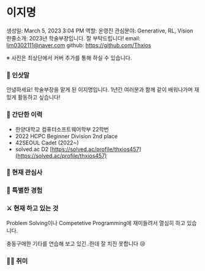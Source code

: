# 이지명

생성일: March 5, 2023 3:04 PM
역할: 운영진
관심분야: Generative, RL, Vision
한줄소개: 2023년 학술부장입니다. 잘 부탁드립니다!
email: ljm0302111@naver.com
github: https://github.com/Thxios

※ 사진은 최상단에서 커버 추가를 통해 하실 수 있습니다.

### 👋 인삿말

안녕하세요! 학술부장을 맡게 된 이지명입니다. 1년간 여러분과 함께 같이 배워나가며 재밌게 활동하고 싶습니다!

### 📜 간단한 이력

- 한양대학교 컴퓨터소프트웨어학부 22학번
- 2022 HCPC Beginner Division 2nd place
- 42SEOUL Cadet (2022~)
- solved.ac D2 [https://solved.ac/profile/thxios457](https://solved.ac/profile/thxios457)

### 🤩 현재 관심사

### 👾 특별한 경험

### ⚔️ 현재 하고 있는 것

Problem Solving이나 Competetive Programming에 재미들려서 열심히 하고 있습니다.

충동구매한 기타를 연습해 보고 있긴..한데 잘 치진 못합니다 😢

### 🏄‍♀️ 취미